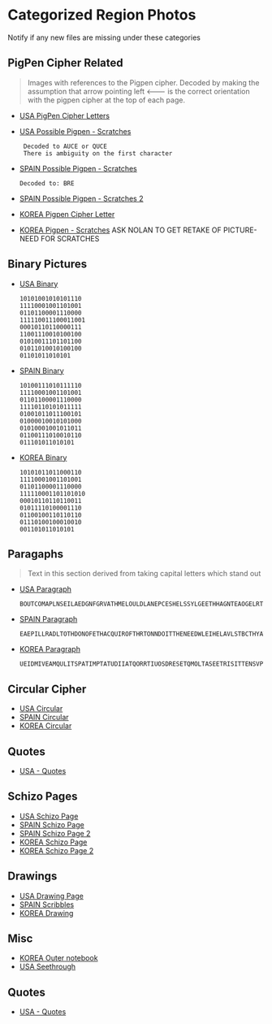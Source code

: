 # Categorized Region Photos
Notify if any new files are missing under these categories

## PigPen Cipher Related
> Images with references to the Pigpen cipher. Decoded by making the assumption that arrow pointing left <--- is the correct orientation with the pigpen cipher at the top of each page.
*  [USA PigPen Cipher Letters](/Files/papers-usa/Lc38dvqL.jpg)
*  [USA Possible Pigpen - Scratches](/Files/papers-usa/qohmTIQa.jpg)
   ```
    Decoded to AUCE or QUCE
    There is ambiguity on the first character
   ```
        
   
*  [SPAIN Possible Pigpen - Scratches](/Files/papers-spain/XiF2xL6A.jpg)
   ```
   Decoded to: BRE
   ``` 
*  [SPAIN Possible Pigpen - Scratches 2](/Files/papers-spain/1tAF3cD3.jpg)
*  [KOREA Pigpen Cipher Letter](/Files/papers-korea/-F8ZY__L.jpg)
*  [KOREA Pigpen - Scratches](/Files/papers-korea/WOIz_AaX.jpg) ASK NOLAN TO GET RETAKE OF PICTURE- NEED FOR SCRATCHES

## Binary Pictures
* [USA Binary](/Files/papers-usa/NJ2rerx6.jpg)
  ```
  10101001010101110
  11110001001101001
  01101100001110000
  111110011100011001
  00010110110000111
  11001110010100100
  01010011101101100
  01011010010100100
  01101011010101
  ```
* [SPAIN Binary](/Files/papers-spain/lFJiHSYc.jpg)
  ```
  10100111010111110
  11110001001101001
  01101100001110000
  11110110101011111
  01001011011100101
  01000010010101000
  01010001001011011
  01100111010010110
  011101011010101
  ```
* [KOREA Binary](/Files/papers-korea/k7XBH0L3.jpg)
  ```
  10101011011000110
  11110001001101001
  01101100001110000
  111110001101101010
  00010110110110011
  01011110100001110
  01100100110110110
  01110100100010010
  001101011010101
  ```

## Paragaphs
> Text in this section derived from taking capital letters which stand out
* [USA Paragraph](/Files/papers-usa/tjCrcdGH.jpg)
  ```
  BOUTCOMAPLNSEILAEDGNFGRVATHMELOULDLANEPCESHELSSYLGEETHHAGNTEAOGELRTSEWHMOETHMYHCO
  ```
* [SPAIN Paragraph](/Files/papers-spain/uyhjvCfJ.jpg)
  ```
  EAEPILLRADLTOTHDONOFETHACQUIROFTHRTONNDOITTHENEEDWLEIHELAVLSTBCTHYATFROMCC
  ```
* [KOREA Paragraph](/Files/papers-korea/B0WfKHsT.png)
  ```
  UEIDMIVEAMQULITSPATIMPTATUDIIATQORRTIUOSDRESETQMOLTASEETRISITTENSVPTBUMASALIAS
  ```

## Circular Cipher
* [USA Circular](/Files/papers-usa/Ubti4bU7.jpg) 
* [SPAIN Circular](/Files/papers-spain/0S3EBOhQ.jpg)
* [KOREA Circular](/Files/papers-korea/7yUe9Mea.jpg)

## Quotes
* [USA - Quotes](/Files/papers-usa/xIsfUFUJ.jpg)

## Schizo Pages
* [USA Schizo Page](/Files/papers-usa/HQfc0gGe.jpg)
* [SPAIN Schizo Page](/Files/papers-spain/fM4jpN0s.jpg)
* [SPAIN Schizo Page 2](/Files/papers-spain/EpX6G-kA.jpg)
* [KOREA Schizo Page](/Files/papers-korea/JDX4lyJb.png)
* [KOREA Schizo Page 2](/Files/papers-korea/Gg4RqjFW.png)

## Drawings
* [USA Drawing Page](/Files/papers-usa/qohmTIQa.jpg)
* [SPAIN Scribbles](/Files/papers-spain/M6FHvSGK.jpg)
* [KOREA Drawing](/Files/papers-korea/WOIz_AaX.jpg)

## Misc 
* [KOREA Outer notebook](/Files/papers-korea/ERawdmqK.jpg)
* [USA Seethrough](/Files/papers-usa/teqEeTtl.jpg)

## Quotes
* [USA - Quotes](/Files/papers-usa/xIsfUFUJ.jpg)
